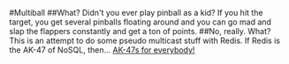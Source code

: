 #Multiball
##What?
Didn't you ever play pinball as a kid? If you hit the target, you get several pinballs floating around and you can go mad and slap the flappers constantly and get a ton of points.
##No, really. What?
This is an attempt to do some pseudo multicast stuff with Redis. If Redis is the AK-47 of NoSQL, then... [AK-47s for everybody!](http://www.youtube.com/watch?v=tZQdaEFa_60)
